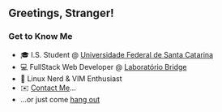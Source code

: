 ## Greetings, Stranger!

### Get to Know Me
- 🎓 I.S. Student @ [Universidade Federal de Santa Catarina](https://ufsc.br)
- 💻 FullStack Web Developer @ [Laboratório Bridge](https://bridge.ufsc.br/)
- 🐧 Linux Nerd & VIM Enthusiast
- ✉️ [Contact Me](mailto:pedrosantibinotto@gmail.com)...
- ...or just come [hang out](https://twitter.com/oPedroBinotto)
